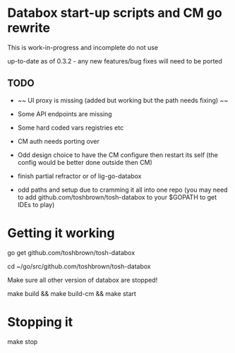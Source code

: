 # Databox start-up scripts and CM go rewrite

This is work-in-progress and incomplete do not use

up-to-date as of 0.3.2 - any new features/bug fixes will need to be ported

## TODO

- ~~ UI proxy is missing (added but working but the path needs fixing) ~~
- Some API endpoints are missing
- Some hard coded vars registries etc
- CM auth needs porting over

- Odd design choice to have the CM configure then restart its self (the config would be better done outside then CM)

- finish partial refractor or of lig-go-databox
- odd paths and setup due to cramming it all into one repo (you may need to add github.com/toshbrown/tosh-databox to your $GOPATH to get IDEs to play)

# Getting it working

go get github.com/toshbrown/tosh-databox

cd ~/go/src/github.com/toshbrown/tosh-databox

Make sure all other version of databox are stopped!

make build && make build-cm && make start

# Stopping it

make stop